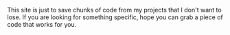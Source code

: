 This site is just to save chunks of code from my projects that I don't want to lose. If you are looking for something specific, hope you can grab a piece of code that works for you.